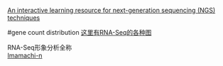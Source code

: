 [An interactive learning resource for next-generation sequencing (NGS) techniques](http://education.knoweng.org/sequenceng/)

#gene count distribution
[这里有RNA-Seq的各种图](https://combine-australia.github.io/RNAseq-R/06-rnaseq-day1.html)  

RNA-Seq形象分析全称  
[Imamachi-n](http://imamachi-n.hatenablog.com/entry/2017/03/25/232035)  


